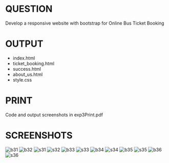 # QUESTION
Develop a responsive website with bootstrap for Online Bus Ticket Booking

# OUTPUT
- index.html
- ticket_booking.html
- success.html
- about_us.html
- style.css

# PRINT
Code and output screenshots in exp3Print.pdf

# SCREENSHOTS


![b31](https://github.com/AadarshS9/Modern-Web-Applications/assets/94780937/2b0cbc7c-ad24-41f6-8114-6240d437c807)
![b32](https://github.com/AadarshS9/Modern-Web-Applications/assets/94780937/475f0baf-e81c-452c-ae23-d672174c5bd3)
![s31](https://github.com/AadarshS9/Modern-Web-Applications/assets/94780937/32c30d05-6eca-4735-8f52-26a1fffdc58b)
![s32](https://github.com/AadarshS9/Modern-Web-Applications/assets/94780937/67bda51f-86cb-4965-9a26-4ce8bbd7d357)
![b33](https://github.com/AadarshS9/Modern-Web-Applications/assets/94780937/1dbc7876-6142-48f9-ab0c-7566c725c20f)
![s33](https://github.com/AadarshS9/Modern-Web-Applications/assets/94780937/57b21149-5377-491b-82b9-562ac117da2e)
![b34](https://github.com/AadarshS9/Modern-Web-Applications/assets/94780937/952c1b8b-d563-408e-99ae-0aecfc6a9507)
![s34](https://github.com/AadarshS9/Modern-Web-Applications/assets/94780937/52a03e0b-467d-4c9a-a90a-030a3d4edf93)
![b35](https://github.com/AadarshS9/Modern-Web-Applications/assets/94780937/d2bf0b6b-9ac7-46b9-8f2b-a954af81d8de)
![s35](https://github.com/AadarshS9/Modern-Web-Applications/assets/94780937/f84460b0-66b1-41b4-8898-85ef821f23ef)
![b36](https://github.com/AadarshS9/Modern-Web-Applications/assets/94780937/b91357ec-2518-48d2-a99c-74692c8e020a)
![s36](https://github.com/AadarshS9/Modern-Web-Applications/assets/94780937/a0935eac-1dcd-444a-bda1-f9e2895434a2)
